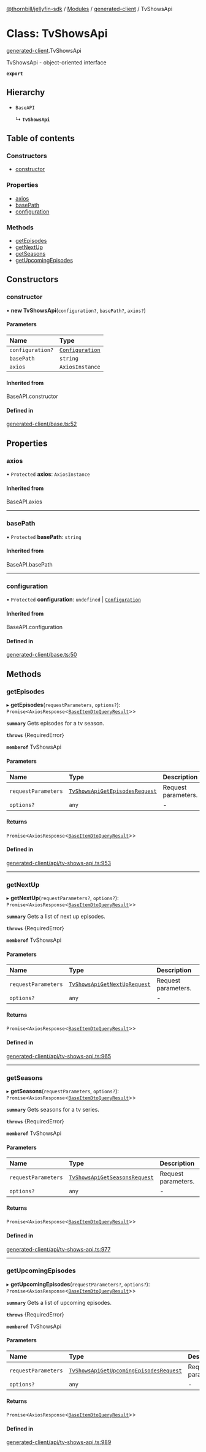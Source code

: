 [@thornbill/jellyfin-sdk](../README.md) / [Modules](../modules.md) / [generated-client](../modules/generated_client.md) / TvShowsApi

# Class: TvShowsApi

[generated-client](../modules/generated_client.md).TvShowsApi

TvShowsApi - object-oriented interface

**`export`**

## Hierarchy

- `BaseAPI`

  ↳ **`TvShowsApi`**

## Table of contents

### Constructors

- [constructor](generated_client.TvShowsApi.md#constructor)

### Properties

- [axios](generated_client.TvShowsApi.md#axios)
- [basePath](generated_client.TvShowsApi.md#basepath)
- [configuration](generated_client.TvShowsApi.md#configuration)

### Methods

- [getEpisodes](generated_client.TvShowsApi.md#getepisodes)
- [getNextUp](generated_client.TvShowsApi.md#getnextup)
- [getSeasons](generated_client.TvShowsApi.md#getseasons)
- [getUpcomingEpisodes](generated_client.TvShowsApi.md#getupcomingepisodes)

## Constructors

### constructor

• **new TvShowsApi**(`configuration?`, `basePath?`, `axios?`)

#### Parameters

| Name | Type |
| :------ | :------ |
| `configuration?` | [`Configuration`](generated_client.Configuration.md) |
| `basePath` | `string` |
| `axios` | `AxiosInstance` |

#### Inherited from

BaseAPI.constructor

#### Defined in

[generated-client/base.ts:52](https://github.com/thornbill/jellyfin-sdk-typescript/blob/c65c42e/src/generated-client/base.ts#L52)

## Properties

### axios

• `Protected` **axios**: `AxiosInstance`

#### Inherited from

BaseAPI.axios

___

### basePath

• `Protected` **basePath**: `string`

#### Inherited from

BaseAPI.basePath

___

### configuration

• `Protected` **configuration**: `undefined` \| [`Configuration`](generated_client.Configuration.md)

#### Inherited from

BaseAPI.configuration

#### Defined in

[generated-client/base.ts:50](https://github.com/thornbill/jellyfin-sdk-typescript/blob/c65c42e/src/generated-client/base.ts#L50)

## Methods

### getEpisodes

▸ **getEpisodes**(`requestParameters`, `options?`): `Promise`<`AxiosResponse`<[`BaseItemDtoQueryResult`](../interfaces/generated_client.BaseItemDtoQueryResult.md)\>\>

**`summary`** Gets episodes for a tv season.

**`throws`** {RequiredError}

**`memberof`** TvShowsApi

#### Parameters

| Name | Type | Description |
| :------ | :------ | :------ |
| `requestParameters` | [`TvShowsApiGetEpisodesRequest`](../interfaces/generated_client.TvShowsApiGetEpisodesRequest.md) | Request parameters. |
| `options?` | `any` | - |

#### Returns

`Promise`<`AxiosResponse`<[`BaseItemDtoQueryResult`](../interfaces/generated_client.BaseItemDtoQueryResult.md)\>\>

#### Defined in

[generated-client/api/tv-shows-api.ts:953](https://github.com/thornbill/jellyfin-sdk-typescript/blob/c65c42e/src/generated-client/api/tv-shows-api.ts#L953)

___

### getNextUp

▸ **getNextUp**(`requestParameters?`, `options?`): `Promise`<`AxiosResponse`<[`BaseItemDtoQueryResult`](../interfaces/generated_client.BaseItemDtoQueryResult.md)\>\>

**`summary`** Gets a list of next up episodes.

**`throws`** {RequiredError}

**`memberof`** TvShowsApi

#### Parameters

| Name | Type | Description |
| :------ | :------ | :------ |
| `requestParameters` | [`TvShowsApiGetNextUpRequest`](../interfaces/generated_client.TvShowsApiGetNextUpRequest.md) | Request parameters. |
| `options?` | `any` | - |

#### Returns

`Promise`<`AxiosResponse`<[`BaseItemDtoQueryResult`](../interfaces/generated_client.BaseItemDtoQueryResult.md)\>\>

#### Defined in

[generated-client/api/tv-shows-api.ts:965](https://github.com/thornbill/jellyfin-sdk-typescript/blob/c65c42e/src/generated-client/api/tv-shows-api.ts#L965)

___

### getSeasons

▸ **getSeasons**(`requestParameters`, `options?`): `Promise`<`AxiosResponse`<[`BaseItemDtoQueryResult`](../interfaces/generated_client.BaseItemDtoQueryResult.md)\>\>

**`summary`** Gets seasons for a tv series.

**`throws`** {RequiredError}

**`memberof`** TvShowsApi

#### Parameters

| Name | Type | Description |
| :------ | :------ | :------ |
| `requestParameters` | [`TvShowsApiGetSeasonsRequest`](../interfaces/generated_client.TvShowsApiGetSeasonsRequest.md) | Request parameters. |
| `options?` | `any` | - |

#### Returns

`Promise`<`AxiosResponse`<[`BaseItemDtoQueryResult`](../interfaces/generated_client.BaseItemDtoQueryResult.md)\>\>

#### Defined in

[generated-client/api/tv-shows-api.ts:977](https://github.com/thornbill/jellyfin-sdk-typescript/blob/c65c42e/src/generated-client/api/tv-shows-api.ts#L977)

___

### getUpcomingEpisodes

▸ **getUpcomingEpisodes**(`requestParameters?`, `options?`): `Promise`<`AxiosResponse`<[`BaseItemDtoQueryResult`](../interfaces/generated_client.BaseItemDtoQueryResult.md)\>\>

**`summary`** Gets a list of upcoming episodes.

**`throws`** {RequiredError}

**`memberof`** TvShowsApi

#### Parameters

| Name | Type | Description |
| :------ | :------ | :------ |
| `requestParameters` | [`TvShowsApiGetUpcomingEpisodesRequest`](../interfaces/generated_client.TvShowsApiGetUpcomingEpisodesRequest.md) | Request parameters. |
| `options?` | `any` | - |

#### Returns

`Promise`<`AxiosResponse`<[`BaseItemDtoQueryResult`](../interfaces/generated_client.BaseItemDtoQueryResult.md)\>\>

#### Defined in

[generated-client/api/tv-shows-api.ts:989](https://github.com/thornbill/jellyfin-sdk-typescript/blob/c65c42e/src/generated-client/api/tv-shows-api.ts#L989)
